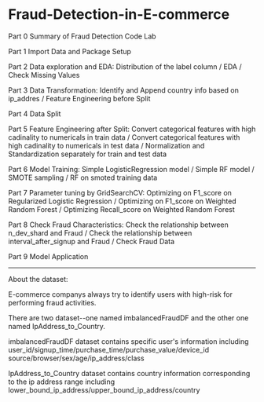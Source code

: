 # Fraud-Detection-in-E-commerce
Part 0 Summary of Fraud Detection Code Lab

Part 1 Import Data and Package Setup

Part 2 Data exploration and EDA: Distribution of the label column / EDA / Check Missing Values
  
Part 3 Data Transformation: Identify and Append country info based on ip_addres / Feature Engineering before Split
  
       
Part 4 Data Split

Part 5 Feature Engineering after Split: Convert categorical features with high cadinality to numericals in train data / Convert categorical features with high cadinality to numericals in test data / Normalization and Standardization separately for train and test data
  
Part 6 Model Training: Simple LogisticRegression model / Simple RF model / SMOTE sampling / RF on smoted training data
  
Part 7 Parameter tuning by GridSearchCV: Optimizing on F1_score on Regularized Logistic Regression / Optimizing on F1_score on Weighted Random Forest / Optimizing Recall_score on Weighted Random Forest
  
Part 8 Check Fraud Characteristics: Check the relationship between n_dev_shard and Fraud / Check the relationship between interval_after_signup and Fraud / Check Fraud Data
  
Part 9 Model Application

---------------------------------------------------------------------------------------------
About the dataset:

E-commerce companys always try to identify users with high-risk for performing fraud activities.

There are two dataset--one named imbalancedFraudDF and the other one named IpAddress_to_Country.

imbalancedFraudDF dataset contains specific user's information including user_id/signup_time/purchase_time/purchase_value/device_id	source/browser/sex/age/ip_address/class

IpAddress_to_Country dataset contains country information corresponding to the ip address range including lower_bound_ip_address/upper_bound_ip_address/country



